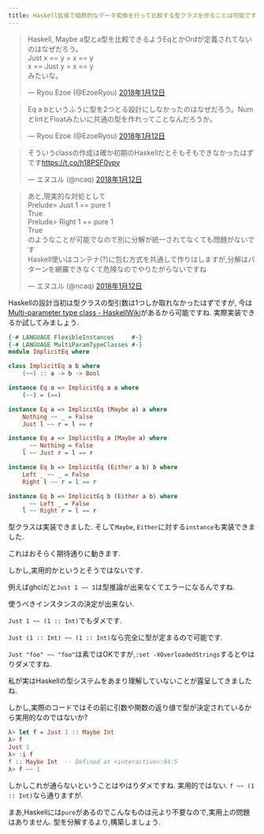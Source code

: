 ```yaml
---
title: Haskell拡張で暗黙的なデータ変換を行って比較する型クラスを作ることは可能ですが,少なくとも私の素朴な実装は実用的ではない
---
```


<blockquote class="twitter-tweet" data-lang="ja"><p lang="ja" dir="ltr">Haskell, Maybe a型とa型を比較できるようEqとかOrdが定義されてないのはなぜだろう。<br />Just x == y = x == y<br />x == Just y = x == y<br />みたいな。</p>&mdash; Ryou Ezoe (@EzoeRyou) <a href="https://twitter.com/EzoeRyou/status/951695642555854853?ref_src=twsrc%5Etfw">2018年1月12日</a></blockquote>

<blockquote class="twitter-tweet" data-lang="ja"><p lang="ja" dir="ltr">Eq a bというふうに型を2つとる設計にしなかったのはなぜだろう。NumとIntとFloatみたいに共通の型を作れってことなんだろうか。</p>&mdash; Ryou Ezoe (@EzoeRyou) <a href="https://twitter.com/EzoeRyou/status/951700392206725120?ref_src=twsrc%5Etfw">2018年1月12日</a></blockquote>

<blockquote class="twitter-tweet" data-lang="ja"><p lang="ja" dir="ltr">そういうclassの作成は確か初期のHaskellだとそもそもできなかったはずです<a href="https://t.co/h18PSF0vpv">https://t.co/h18PSF0vpv</a></p>&mdash; エヌユル (@ncaq) <a href="https://twitter.com/ncaq/status/951705234618834944?ref_src=twsrc%5Etfw">2018年1月12日</a></blockquote>

<blockquote class="twitter-tweet" data-lang="ja"><p lang="ja" dir="ltr">あと,現実的な対処として<br />Prelude&gt; Just 1 == pure 1<br />True<br />Prelude&gt; Right 1 == pure 1<br />True<br />のようなことが可能でなので別に分解が統一されてなくても問題がないです<br />Haskell使いはコンテナ(?)に包む方式を共通して作りはしますが,分解はパターンを網羅できなくて危険なのでやりたがらないですね</p>&mdash; エヌユル (@ncaq) <a href="https://twitter.com/ncaq/status/951706757440548864?ref_src=twsrc%5Etfw">2018年1月12日</a></blockquote>

Haskellの設計当初は型クラスの型引数は1つしか取れなかったはずですが,
今は[Multi-parameter type class - HaskellWiki](https://wiki.haskell.org/Multi-parameter_type_class)があるから可能ですね.
実際実装できるか試してみましょう.

~~~hs
{-# LANGUAGE FlexibleInstances     #-}
{-# LANGUAGE MultiParamTypeClasses #-}
module ImplicitEq where

class ImplicitEq a b where
    (~~) :: a -> b -> Bool

instance Eq a => ImplicitEq a a where
    (~~) = (==)

instance Eq a => ImplicitEq (Maybe a) a where
    Nothing ~~ _ = False
    Just l ~~ r = l == r

instance Eq a => ImplicitEq a (Maybe a) where
    _ ~~ Nothing = False
    l ~~ Just r = l == r

instance Eq b => ImplicitEq (Either a b) b where
    Left _ ~~ _ = False
    Right l ~~ r = l == r

instance Eq b => ImplicitEq b (Either a b) where
    _ ~~ Left _ = False
    l ~~ Right r = l == r
~~~

型クラスは実装できました.
そして`Maybe`, `Either`に対する`instance`も実装できました.

これはおそらく期待通りに動きます.

しかし,実用的かというとそうではないです.

例えばghciだと`Just 1 ~~ 1`は型推論が出来なくてエラーになるんですね.

使うべきインスタンスの決定が出来ない.

`Just 1 ~~ (1 :: Int)`でもダメです.

`Just (1 :: Int) ~~ (1 :: Int)`なら完全に型が定まるので可能です.

`Just "foo" ~~ "foo"`は素ではOKですが,`:set -XOverloadedStrings`するとやはりダメですね.

私が実はHaskellの型システムをあまり理解していないことが露呈してきましたね.

しかし,実際のコードではその前に引数や関数の返り値で型が決定されているから実用的なのではないか?

~~~hs
λ> let f = Just 1 :: Maybe Int
λ> f
Just 1
λ> :i f
f :: Maybe Int 	-- Defined at <interactive>:94:5
λ> f ~~ 1
~~~

しかしこれが通らないということはやはりダメですね.
実用的ではない.
`f ~~ (1 :: Int)`なら通りますが.

まあ,Haskellには`pure`があるのでこんなものは元より不要なので,実用上の問題はありません.
型を分解するより,構築しましょう.
